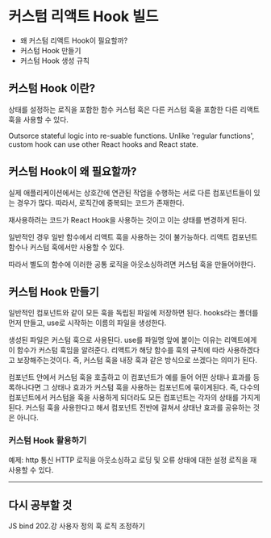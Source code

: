 # 커스텀 리액트 Hook 빌드

- 왜 커스텀 리액트 Hook이 필요할까?
- 커스텀 Hook 만들기
- 커스텀 Hook 생성 규칙

## 커스텀 Hook 이란?

상태를 설정하는 로직을 포함한 함수
커스텀 훅은 다른 커스텀 훅을 포함한 다른 리액트 훅을 사용할 수 있다.

Outsorce stateful logic into re-suable functions.
Unlike 'regular functions', custom hook can use other React hooks and React state.

## 커스텀 Hook이 왜 필요할까?

실제 애플리케이션에서는 상호간에 연관된 작업을 수행하는 서로 다른 컴포넌트들이 있는 경우가 많다.
따라서, 로직간에 중복되는 코드가 존재한다.

재사용하려는 코드가 React Hook을 사용하는 것이고 이는 상태를 변경하게 된다.

일반적인 경우 일반 함수에서 리액트 훅을 사용하는 것이 불가능하다.
리액트 컴포넌트 함수나 커스텀 훅에서만 사용할 수 있다.

따라서 별도의 함수에 이러한 공통 로직을 아웃소싱하려면 커스텀 훅을 만들어야한다.

## 커스텀 Hook 만들기

일반적인 컴포넌트와 같이 모든 훅을 독립된 파일에 저장하면 된다.
hooks라는 폴더를 먼저 만들고, use로 시작하는 이름의 파일을 생성한다.

생성된 파일은 커스텀 훅으로 사용된다.
use를 파일명 앞에 붙이는 이유는 리액트에게 이 함수가 커스텀 훅임을 알려준다.
리액트가 해당 함수를 훅의 규칙에 따라 사용하겠다고 보장해주는것이다.
즉, 커스텀 훅을 내장 훅과 같은 방식으로 쓰겠다는 의미가 된다.

컴포넌트 안에서 커스텀 훅을 호출하고 이 컴포넌트가 예를 들어 어떤 상태나 효과를 등록하나다면 그 상태나 효과가 커스텀 훅을 사용하는 컴포넌트에 묶이게된다.
즉, 다수의 컴포넌트에서 커스텀을 훅을 사용하게 되더라도 모든 컴포넌트는 각자의 상태를 가지게된다.
커스텀 훅을 사용한다고 해서 컴포넌트 전반에 걸쳐서 상태난 효과를 공유하는 것은 아니다.

### 커스텀 Hook 활용하기

예제: http 통신
HTTP 로직을 아웃소싱하고 로딩 및 오류 상태에 대한 설정 로직을 재사용할 수 있다.

---

## 다시 공부할 것

JS bind 202.강 사용자 정의 훅 로직 조정하기
